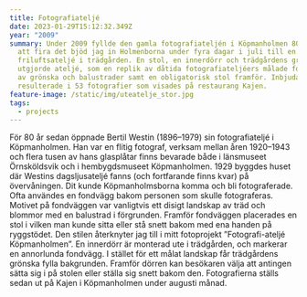 ```yaml
---
title: Fotografiateljé
date: 2023-01-29T15:12:32.349Z
year: "2009"
summary: Under 2009 fyllde den gamla fotografiateljén i Köpmanholmen 80 år. För
  att fira det bjöd jag in Holmenborna under fyra dagar i juli till en
  friluftsateljé i trädgården. En stol, en innerdörr och trädgårdens grönska
  utgjorde ateljé, som en replik av dåtida fotografiateljéers målade fondväggar
  av grönska och balustrader samt en obligatorisk stol framför. Inbjudan
  resulterade i 53 fotografier som visades på restaurang Kajen.
feature-image: /static/img/uteatelje_stor.jpg
tags:
  - projects
---
```

För 80 år sedan öppnade Bertil Westin (1896–1979) sin fotografiateljé i Köpmanholmen. Han var en flitig fotograf, verksam mellan åren 1920–1943 och flera tusen av hans glasplåtar finns bevarade både i länsmuseet Örnsköldsvik och i hembygdsmuseet Köpmanholmen. 1929 byggdes huset där Westins dagsljusateljé fanns (och fortfarande finns kvar) på övervåningen. Dit kunde Köpmanholmsborna komma och bli fotograferade. Ofta användes en fondvägg bakom personen som skulle fotograferas. Motivet på fondväggen var vanligtvis ett disigt landskap av träd och blommor med en balustrad i förgrunden. Framför fondväggen placerades en stol i vilken man kunde sitta eller stå snett bakom med ena handen på ryggstödet. Den stilen återknyter jag till i mitt fotoprojekt ”Fotografi-ateljé Köpmanholmen”. En innerdörr är monterad ute i trädgården, och markerar en annorlunda fondvägg. I stället för ett målat landskap får trädgårdens grönska fylla bakgrunden. Framför dörren kan besökaren välja att antingen sätta sig i på stolen eller ställa sig snett bakom den. Fotografierna ställs sedan ut på Kajen i Köpmanholmen under augusti månad. 

